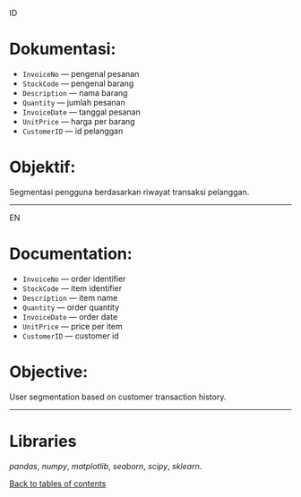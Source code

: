ID
# Dokumentasi:
- `InvoiceNo` — pengenal pesanan
- `StockCode` — pengenal barang
- `Description` — nama barang
- `Quantity` — jumlah pesanan
- `InvoiceDate` — tanggal pesanan
- `UnitPrice` — harga per barang
- `CustomerID` — id pelanggan

# Objektif:
Segmentasi pengguna berdasarkan riwayat transaksi pelanggan.

-----------------------------------------------
EN
# Documentation:
- `InvoiceNo` — order identifier
- `StockCode` — item identifier
- `Description` — item name
- `Quantity` — order quantity
- `InvoiceDate` — order date
- `UnitPrice` — price per item
- `CustomerID` — customer id

# Objective:
User segmentation based on customer transaction history.

-----------------------------------------------

# Libraries
*pandas*,
*numpy*,
*matplotlib*,
*seaborn*,
*scipy*,
*sklearn*.

[Back to tables of contents](https://github.com/yusufsp7/Data_Analysis_Projects/tree/Tables_of_Contents)
